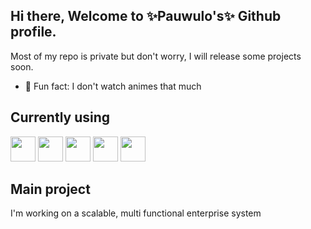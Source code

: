## Hi there, Welcome to ✨Pauwulo's✨ Github profile.
Most of my repo is private but don't worry, I will release some projects soon.
- 🤨 Fun fact: I don't watch animes that much

## Currently using
<div>
<img src="https://cdn.jsdelivr.net/gh/devicons/devicon/icons/react/react-original-wordmark.svg" width=40/>
<img src="https://cdn.jsdelivr.net/gh/devicons/devicon@latest/icons/tailwindcss/tailwindcss-original.svg" width=40/>
<img src="https://cdn.jsdelivr.net/gh/devicons/devicon/icons/nodejs/nodejs-original.svg" width=40/>
<img src="https://cdn.jsdelivr.net/gh/devicons/devicon/icons/firebase/firebase-plain.svg" width=40/>
<img src="https://cdn.jsdelivr.net/gh/devicons/devicon@latest/icons/supabase/supabase-original.svg" width=40/>
</div>

## Main project
I'm working on a scalable, multi functional enterprise system
